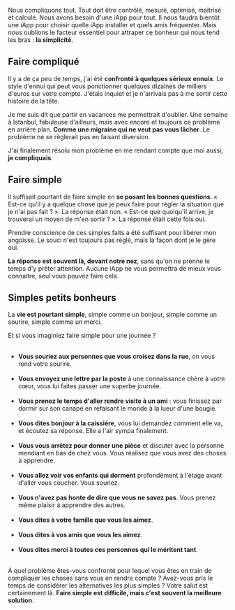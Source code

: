 <!-- 
.. title: Le bonheur est à portée de la main, voici comment l'attraper
.. slug: le-bonheur-est-à-portée-de-la-main-voici-comment-lattraper
.. date: 2013-05-14 11:14:33+02:00
.. tags: Développement personnel, Réflexion
.. category: 
.. link: 
.. description: 
.. type: text
-->

<p><p>Nous compliquons tout. Tout doit être contrôlé, mesuré, optimisé, maitrisé et calculé. Nous avons besoin d'une iApp pour tout. Il nous faudra bientôt une iApp pour choisir quelle iApp installer et quels amis fréquenter. Mais nous oublions le facteur essentiel pour attraper ce bonheur qui nous tend les bras : <strong>la simplicité</strong>.</p></p>
<!-- TEASER_END -->
<p><h2>Faire compliqué</h2></p>

<p><p>Il y a de ça peu de temps, j'ai été <strong>confronté à quelques sérieux ennuis</strong>. Le style d'ennui qui peut vous ponctionner quelques dizaines de milliers d'euros sur votre compte. J'étais inquiet et je n'arrivais pas à me sortir cette histoire de la tête.</p></p>

<p><p>Je me suis dit que partir en vacances me permettrait d'oublier. Une semaine à Istanbul, fabuleuse d'ailleurs, mais avec encore et toujours ce problème en arrière plan. <strong>Comme une migraine qui ne veut pas vous lâcher</strong>. Le problème ne se règlerait pas en faisant diversion.</p></p>

<p><p>J'ai finalement résolu mon problème en me rendant compte que moi aussi, <strong>je compliquais</strong>.</p></p>

<p><h2>Faire simple</h2></p>

<p><p>Il suffisait pourtant de faire simple en <strong>se posant les bonnes questions</strong>. « Est-ce qu'il y a quelque chose que je peux faire pour régler la situation que je n'ai pas fait ? ». La réponse était non. « Est-ce que quoiqu'il arrive, je trouverai un moyen de m'en sortir ? ». La réponse était cette fois oui.</p></p>

<p><p>Prendre conscience de ces simples faits a été suffisant pour libérer mon angoisse. Le souci n'est toujours pas réglé, mais la façon dont je le gère oui.</p></p>

<p><p><strong>La réponse est souvent là, devant notre nez</strong>, sans qu'on ne prenne le temps d'y prêter attention. Aucune iApp ne vous permettra de mieux vous connaitre, seul vous pouvez faire cela.</p></p>

<p><h2>Simples petits bonheurs</h2></p>

<p><p>La <strong>vie est pourtant simple</strong>, simple comme un bonjour, simple comme un sourire, simple comme un merci.</p></p>

<p><p>Et si vous imaginiez faire simple pour une journée ?</p></p>

<p><ul><br /><li><strong>Vous souriez aux personnes que vous croisez dans la rue</strong>, on vous rend votre sourire.</li><br /><li><strong>Vous envoyez une lettre par la poste</strong> à une connaissance chère à votre cœur, vous lui faites passer une superbe journée.</li><br /><li><strong>Vous prenez le temps d'aller rendre visite à un ami</strong> : vous finissez par dormir sur son canapé en refaisant le monde à la lueur d'une bougie.</li><br /><li><strong>Vous dites bonjour à la caissière</strong>, vous lui demandez comment elle va, et écoutez sa réponse. Elle a l'air sympa finalement.</li><br /><li><strong>Vous vous arrêtez pour donner une pièce</strong> et discuter avec la personne mendiant en bas de chez vous. Vous réalisez que vous avez des choses à apprendre.</li><br /><li><strong>Vous allez voir vos enfants qui dorment</strong> profondément à l'étage avant d'aller vous coucher. Vous souriez.</li><br /><li><strong>Vous n'avez pas honte de dire que vous ne savez pas</strong>. Vous prenez même plaisir à apprendre des autres.</li><br /><li><strong>Vous dites à votre famille que vous les aimez</strong>.</li><br /><li><strong>Vous dites à vos amis que vous les aimez</strong>.</li><br /><li><strong>Vous dites merci à toutes ces personnes qui le méritent tant</strong>.</li><br /></ul></p>

<p><p>À quel problème êtes-vous confronté pour lequel vous êtes en train de compliquer les choses sans vous en rendre compte ? Avez-vous pris le temps de considérer les alternatives les plus simples ? Votre salut est certainement là. <strong>Faire simple est difficile, mais c'est souvent la meilleure solution</strong>.</p></p>
